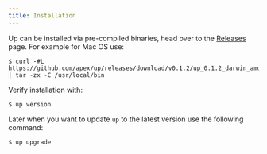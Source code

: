 ```yaml
---
title: Installation
---
```


Up can be installed via pre-compiled binaries, head over to the [Releases](https://github.com/apex/up/releases) page. For example for Mac OS use:

```
$ curl -#L https://github.com/apex/up/releases/download/v0.1.2/up_0.1.2_darwin_amd64.tar.gz | tar -zx -C /usr/local/bin
```

Verify installation with:

```
$ up version
```

Later when you want to update `up` to the latest version use the following command:

```
$ up upgrade
```
